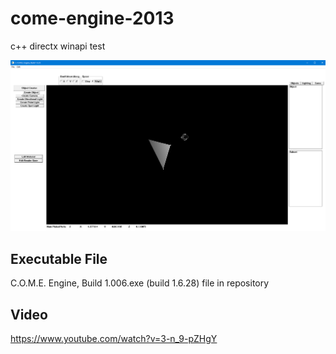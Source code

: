 # come-engine-2013
c++ directx winapi test

![wnd](eng.png)


## Executable File
C.O.M.E. Engine, Build 1.006.exe (build 1.6.28) file in repository

## Video
https://www.youtube.com/watch?v=3-n_9-pZHgY
